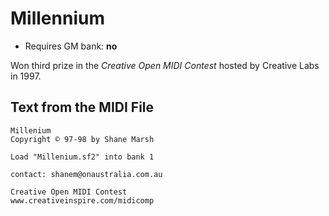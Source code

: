 # Millennium

* Requires GM bank: **no**

Won third prize in the *Creative Open MIDI Contest* hosted by Creative Labs in 1997.

## Text from the MIDI File
```
Millenium
Copyright © 97-98 by Shane Marsh

Load "Millenium.sf2" into bank 1

contact: shanem@onaustralia.com.au

Creative Open MIDI Contest
www.creativeinspire.com/midicomp
```
